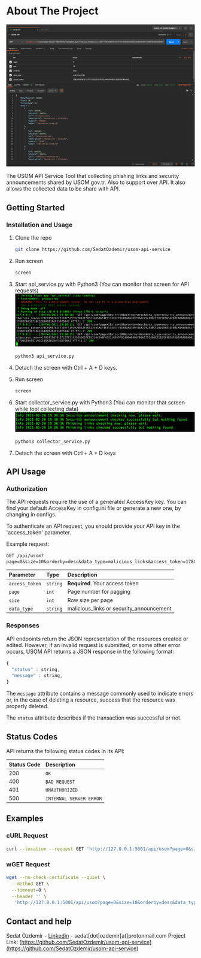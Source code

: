 <!-- ABOUT THE PROJECT -->
# About The Project

![Postman Screen Shot](https://github.com/SedatOzdemir/usom-api-service/blob/main/images/USOM%20API.png?raw=true "Optional title")

The USOM API Service Tool that collecting phishing links and security announcements shared by USOM.gov.tr. Also  ​​to support over API.  It also allows the collected data to be share with API.

<!-- GETTING STARTED -->
## Getting Started

### Installation and Usage

1. Clone the repo
   ```sh
   git clone https://github.com/SedatOzdemir/usom-api-service
   ```
  
2. Run screen
   ```sh
   screen
   ```
3. Start api_service.py with Python3 (You can monitor that screen for API requests)
![API service screenshot](https://github.com/SedatOzdemir/usom-api-service/blob/main/images/API%20Service%20Screenshot.png?raw=true "Optional title")
   ```sh
   python3 api_service.py
   ```
4. Detach the screen with Ctrl + A + D keys.
5. Run screen
   ```sh
   screen
   ```
6. Start collector_service.py with Python3 (You can monitor that screen while tool collecting data)
![Collector service screenshot](https://github.com/SedatOzdemir/usom-api-service/blob/main/images/Collector%20Screenshot.png?raw=true "Optional title")
   ```sh
   python3 collector_service.py
   ```
7. Detach the screen with Ctrl + A + D keys

## API Usage
### Authorization

The API requests require the use of a generated AccessKey key. You can find your default AccessKey in config.ini file or generate a new one, by changing in configs.

To authenticate an API request, you should provide your API key in the 'access_token' parameter.

Example request:
```http
GET /api/usom?page=0&size=10&orderby=desc&data_type=malicious_links&access_token=178C4598781EF1D7F5193920D62FE0523445A6F4E911695FFB1400A0309F86A27924B0CE282589D56F8BEA8A088D61737DBEE043D710CCE66A20284F35B75042
```

| Parameter | Type | Description |
| :--- | :--- | :--- |
| `access_token` | `string` | **Required**. Your access token |
| `page` | `int` | Page number for pagging |
| `size` | `int` | Row size per page |
| `data_type` | `string` | malicious_links or security_announcement |

### Responses

API endpoints return the JSON representation of the resources created or edited. However, if an invalid request is submitted, or some other error occurs, USOM API returns a JSON response in the following format:

```javascript
{
  "status" : string,
  "message" : string,
}
```

The `message` attribute contains a message commonly used to indicate errors or, in the case of deleting a resource, success that the resource was properly deleted.

The `status` attribute describes if the transaction was successful or not.

## Status Codes

API returns the following status codes in its API:

| Status Code | Description |
| :--- | :--- |
| 200 | `OK` |
| 400 | `BAD REQUEST` |
| 401 | `UNAUTHORIZED` |
| 500 | `INTERNAL SERVER ERROR` |

## Examples
### cURL Request
```bash
curl --location --request GET 'http://127.0.0.1:5001/api/usom?page=0&size=10&orderby=desc&data_type=security_announcement&access_token=178C4598781EF1D7F5193920D62FE0523445A6F4E911695FFB1400A0309F86A27924B0CE282589D56F8BEA8A088D61737DBEE043D710CCE66A20284F35B75042'
```

### wGET Request

```bash
wget --no-check-certificate --quiet \
  --method GET \
  --timeout=0 \
  --header '' \
   'http://127.0.0.1:5001/api/usom?page=0&size=10&orderby=desc&data_type=security_announcement&access_token=178C4598781EF1D7F5193920D62FE0523445A6F4E911695FFB1400A0309F86A27924B0CE282589D56F8BEA8A088D61737DBEE043D710CCE66A20284F35B75042'
```
## Contact and help

Sedat Ozdemir - [Linkedin](https://www.linkedin.com/in/sedat0zdemir/) - sedat[dot]ozdemir[at]protonmail.com
Project Link: [https://github.com/SedatOzdemir/usom-api-service](https://github.com/SedatOzdemir/usom-api-service)
